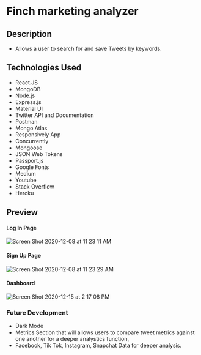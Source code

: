 # Finch marketing analyzer

## Description

- Allows a user to search for and save Tweets by keywords.

## Technologies Used

- React.JS
- MongoDB
- Node.js
- Express.js
- Material UI
- Twitter API and Documentation
- Postman
- Mongo Atlas
- Responsively App
- Concurrently
- Mongoose
- JSON Web Tokens
- Passport.js
- Google Fonts
- Medium
- Youtube
- Stack Overflow
- Heroku

## Preview

#### Log In Page

![Screen Shot 2020-12-08 at 11 23 11 AM](https://user-images.githubusercontent.com/60044459/101519285-a1ce1c00-3948-11eb-85a7-9904e83415b4.png)

#### Sign Up Page

![Screen Shot 2020-12-08 at 11 23 29 AM](https://user-images.githubusercontent.com/60044459/101519338-af83a180-3948-11eb-84dc-b28496d3577c.png)

#### Dashboard

![Screen Shot 2020-12-15 at 2 17 08 PM](https://user-images.githubusercontent.com/60044459/102268064-68655580-3ee0-11eb-903a-459dbbd7ff4e.png)

### Future Development

- Dark Mode
- Metrics Section that will allows users to compare tweet metrics against one another for a deeper analystics function, 
- Facebook, Tik Tok, Instagram, Snapchat Data for deeper analysis. 
